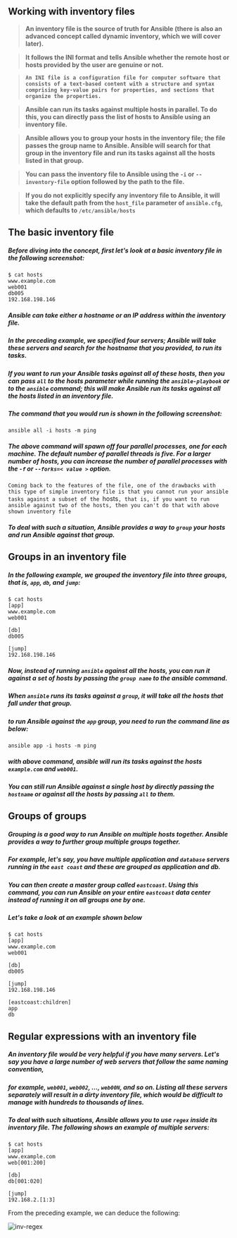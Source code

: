 ## Working with inventory files

> **An inventory file is the source of truth for Ansible (there is also an advanced concept called dynamic inventory, which we will cover later).**

> **It follows the INI format and tells Ansible whether the remote host or hosts provided by the user are genuine or not.**

> **`An INI file is a configuration file for computer software that consists of a text-based content with a structure and syntax comprising key-value pairs for properties, and sections that organize the properties.`**

> **Ansible can run its tasks against multiple hosts in parallel. To do this, you can directly pass the list of hosts to Ansible using an inventory file.**

> **Ansible allows you to group your hosts in the inventory file; the file passes the group name to Ansible. Ansible will search for that group in the inventory file and run its tasks against all the hosts listed in that group.**

> **You can pass the inventory file to Ansible using the `-i` or `--inventory-file` option followed by the path to the file.**

> **If you do not explicitly specify any inventory file to Ansible, it will take the default path from the `host_file` parameter of `ansible.cfg`, which defaults to `/etc/ansible/hosts`**

## The basic inventory file

##### Before diving into the concept, first let's look at a basic inventory file in the following screenshot:

```
$ cat hosts
www.example.com
web001
db005
192.168.198.146
```

##### Ansible can take either a hostname or an IP address within the inventory file. 

##### In the preceding example, we specified four servers; Ansible will take these servers and search for the hostname that you provided, to run its tasks. 

##### If you want to run your Ansible tasks against all of these hosts, then you can pass `all` to the hosts parameter while running the `ansible-playbook` or to the `ansible` command; this will make Ansible run its tasks against all the hosts listed in an inventory file.

##### The command that you would run is shown in the following screenshot:

```
ansible all -i hosts -m ping
```

##### The above command will spawn off four parallel processes, one for each machine. The default number of parallel threads is five. For a larger number of hosts, you can increase the number of parallel processes with the `-f` or `--forks=< value >` option.

`Coming back to the features of the file, one of the drawbacks with this type of simple inventory file is that you cannot run your ansible tasks against a subset of the `hosts`, that is, if you want to run ansible against two of the hosts, then you can't do that with above shown inventory file`


##### To deal with such a situation, Ansible provides a way to `group` your hosts and run Ansible against that group.

## Groups in an inventory file

##### In the following example, we grouped the inventory file into three groups, that is, `app`, `db`, and `jump`:

```
$ cat hosts
[app]
www.example.com
web001

[db]
db005

[jump]
192.168.198.146
```

##### Now, instead of running `ansible` against all the hosts, you can run it against a set of hosts by passing the `group name` to the ansible command. 

##### When `ansible` runs its tasks against a `group`, it will take all the hosts that fall under that group. 

##### to run Ansible against the `app` group, you need to run the command line as below:

```
ansible app -i hosts -m ping 
```

##### with above command, ansible will run its tasks against the hosts `example.com` and `web001`.

##### You can still run Ansible against a single host by directly passing the `hostname` or against all the hosts by passing `all` to them.

## Groups of groups

##### Grouping is a good way to run Ansible on multiple hosts together. Ansible provides a way to further group multiple groups together. 

##### For example, let's say, you have multiple application and `database` servers running in the `east coast` and these are grouped as application and db. 

##### You can then create a master group called `eastcoast`. Using this command, you can run Ansible on your entire `eastcoast` data center instead of running it on all groups one by one.

##### Let's take a look at an example shown below 

```
$ cat hosts
[app]
www.example.com
web001

[db]
db005

[jump]
192.168.198.146

[eastcoast:children]
app
db
```

## Regular expressions with an inventory file

##### An inventory file would be very helpful if you have many servers. Let's say you have a large number of web servers that follow the same naming convention, 

##### for example, `web001`, `web002`, …, `web00N`, and so on. Listing all these servers separately will result in a dirty inventory file, which would be difficult to manage with hundreds to thousands of lines. 

##### To deal with such situations, Ansible allows you to use `regex` inside its inventory file. The following shows an example of multiple servers:

```
$ cat hosts
[app]
www.example.com
web[001:200]

[db]
db[001:020]

[jump]
192.168.2.[1:3]

```

From the preceding example, we can deduce the following:

![inv-regex](https://github.com/lerndevops/ansible/blob/master/static/inv-regex.PNG)
